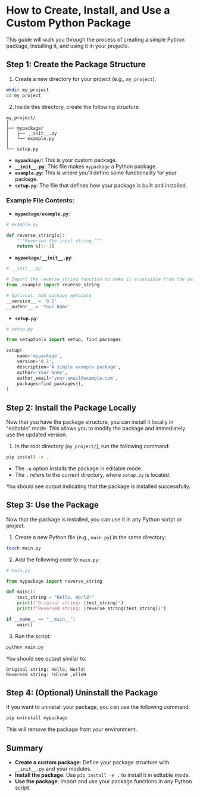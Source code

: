 # How to Create, Install, and Use a Custom Python Package

This guide will walk you through the process of creating a simple Python package, installing it, and using it in your projects.

## Step 1: Create the Package Structure

1. Create a new directory for your project (e.g., `my_project`).

```bash
mkdir my_project
cd my_project
```

2. Inside this directory, create the following structure:

```
my_project/
│
├── mypackage/
│   ├── __init__.py
│   └── example.py
│
└── setup.py
```

- **`mypackage/`**: This is your custom package.
- **`__init__.py`**: This file makes `mypackage` a Python package.
- **`example.py`**: This is where you'll define some functionality for your package.
- **`setup.py`**: The file that defines how your package is built and installed.

### Example File Contents:

- **`mypackage/example.py`**:

```python
# example.py

def reverse_string(s):
    """Reverses the input string."""
    return s[::-1]
```

- **`mypackage/__init__.py`**:

```python
# __init__.py

# Import the reverse_string function to make it accessible from the package level
from .example import reverse_string

# Optional: Add package metadata
__version__ = '0.1'
__author__ = 'Your Name'
```

- **`setup.py`**:

```python
# setup.py

from setuptools import setup, find_packages

setup(
    name='mypackage',
    version='0.1',
    description='A simple example package',
    author='Your Name',
    author_email='your.email@example.com',
    packages=find_packages(),
)
```

## Step 2: Install the Package Locally

Now that you have the package structure, you can install it locally in "editable" mode. This allows you to modify the package and immediately use the updated version.

1. In the root directory (`my_project/`), run the following command:

```bash
pip install -e .
```

- The `-e` option installs the package in editable mode.
- The `.` refers to the current directory, where `setup.py` is located.

You should see output indicating that the package is installed successfully.

## Step 3: Use the Package

Now that the package is installed, you can use it in any Python script or project.

1. Create a new Python file (e.g., `main.py`) in the same directory:

```bash
touch main.py
```

2. Add the following code to `main.py`:

```python
# main.py

from mypackage import reverse_string

def main():
    test_string = "Hello, World!"
    print(f"Original string: {test_string}")
    print(f"Reversed string: {reverse_string(test_string)}")

if __name__ == "__main__":
    main()
```

3. Run the script:

```bash
python main.py
```

You should see output similar to:

```
Original string: Hello, World!
Reversed string: !dlroW ,olleH
```

## Step 4: (Optional) Uninstall the Package

If you want to uninstall your package, you can use the following command:

```bash
pip uninstall mypackage
```

This will remove the package from your environment.

## Summary

- **Create a custom package**: Define your package structure with `__init__.py` and your modules.
- **Install the package**: Use `pip install -e .` to install it in editable mode.
- **Use the package**: Import and use your package functions in any Python script.
